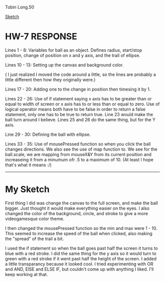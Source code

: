 Tobin Long.50

[Sketch](https://stuffnthingz.github.io/120-work/hw-7/)

# HW-7 RESPONSE

Lines 1 - 8:
Variables for ball as an object. Defines radius, start/stop position, change of position on x and y axis, and the trail of ellipse.

Lines 10 - 13:
Setting up the canvas and background color.

( I just realized I moved the code around a little, so the lines are probably a little different then how they originally were.)

Lines 17 - 20:
Adding one to the change in position then timesing it by 1.

Lines 22 - 26:
Use of if statement saying x axis has to be greater than or equal to width of screen or x axis has to or less than or equal to zero. Use of logical operator means both have to be false in order to return a false statement, only one has to be true to return true. Line 23 would make the ball turn around I believe. Lines 25 and 26 do the same thing, but for the Y axis.

Line 29 - 30:
Defining the ball with ellipse.

Lines 33 - 35:
Use of mousePressed function so when you click the ball changes directions.
We also see the use of map function to. We see for the ball.scale, we are mapping from mouseX&Y from its current position and increaseing it from a minumum ofr .5 to a maximum of 10. (At least I hope that's what it means :/)

---
# My Sketch


First thing I did was change the canvas to the full screen, and make the ball bigger. Just thought it would make everything easier on the eyes. I also changed the color of the background, circle, and stroke to give a more videogamesque
color theme.

I then changed the mousePressed function so the min and max were 1 - 10. This seemed to increase the speed of the ball when clicked, also making the "spread" of the trail a bit.

I used the if statement so when the ball goes past half the screen it turns to blue with a red stroke. I did the same thing for the y axis so it would turn to green with a red stroke if it went past half the height of the screen. I added a little transparancy because it looked cool. I tried experimenting with OR and AND, ElSE and ELSE IF, but couldn't come up with anything I liked. I'll keep working at that.
